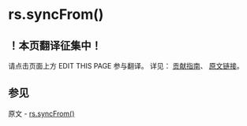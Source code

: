 # rs.syncFrom()

## ！本页翻译征集中！

请点击页面上方 EDIT THIS PAGE 参与翻译。
详见：
[贡献指南]( https://github.com/JinMuInfo/MongoDB-Manual-zh/blob/master/CONTRIBUTING.md )、
[原文链接](  https://docs.mongodb.com/manual/reference/method/rs.syncFrom/  )。

## 参见

原文 - [rs.syncFrom()]( https://docs.mongodb.com/manual/reference/method/rs.syncFrom/ )

